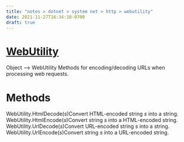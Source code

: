 ```yaml
---
title: "notes > dotnet > system net > http > webutility"
date: 2021-11-27T16:34:18-0700
draft: true
---
```

# [WebUtility](https://docs.microsoft.com/en-us/dotnet/api/system.net.webutility?view=net-6.0)
Object –> WebUtility
Methods for encoding/decoding URLs when processing web requests.

# Methods
WebUtility.HtmlDecode(*s*)Convert HTML-encoded string *s* into a string.
WebUtility.HtmlEncode(*s*)Convert string *s* into a HTML-encoded string.
WebUtility.UrlDecode(*s*)Convert URL-encoded string *s* into a string.
WebUtility.UrlEncode(*s*)Convert string *s* into a URL-encoded string.